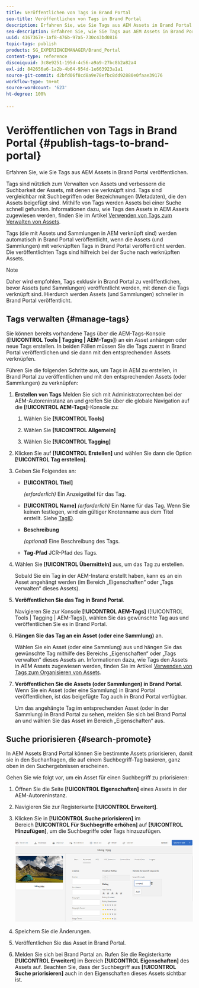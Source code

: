 ```yaml
---
title: Veröffentlichen von Tags in Brand Portal
seo-title: Veröffentlichen von Tags in Brand Portal
description: Erfahren Sie, wie Sie Tags aus AEM Assets in Brand Portal veröffentlichen.
seo-description: Erfahren Sie, wie Sie Tags aus AEM Assets in Brand Portal veröffentlichen.
uuid: 4167367e-1af8-476b-97a5-730c43bd0816
topic-tags: publish
products: SG_EXPERIENCEMANAGER/Brand_Portal
content-type: reference
discoiquuid: 3c8e9251-195d-4c56-a9a9-27bc8b2a82a4
exl-id: 842656a6-1a2b-4b64-954d-1e663923a1a1
source-git-commit: d2bfd06f8cd8a9e78efbc8dd92880e0faae39176
workflow-type: tm+mt
source-wordcount: '623'
ht-degree: 100%

---
```


# Veröffentlichen von Tags in Brand Portal {#publish-tags-to-brand-portal}

Erfahren Sie, wie Sie Tags aus AEM Assets in Brand Portal veröffentlichen.

Tags sind nützlich zum Verwalten von Assets und verbessern die Suchbarkeit der Assets, mit denen sie verknüpft sind. Tags sind vergleichbar mit Suchbegriffen oder Bezeichnungen (Metadaten), die den Assets beigefügt sind. Mithilfe von Tags werden Assets bei einer Suche schnell gefunden. Informationen dazu, wie Tags den Assets in AEM Assets zugewiesen werden, finden Sie im Artikel [Verwenden von Tags zum Verwalten von Assets](https://helpx.adobe.com/de/experience-manager/6-5/assets/using/organize-assets.html#Usetagstoorganizeassets).

Tags (die mit Assets und Sammlungen in AEM verknüpft sind) werden automatisch in Brand Portal veröffentlicht, wenn die Assets (und Sammlungen) mit verknüpften Tags in Brand Portal veröffentlicht werden. Die veröffentlichten Tags sind hilfreich bei der Suche nach verknüpften Assets.

>[!NOTE]
>
>Daher wird empfohlen, Tags exklusiv in Brand Portal zu veröffentlichen, bevor Assets (und Sammlungen) veröffentlicht werden, mit denen die Tags verknüpft sind. Hierdurch werden Assets (und Sammlungen) schneller in Brand Portal veröffentlicht.

## Tags verwalten {#manage-tags}

Sie können bereits vorhandene Tags über die AEM-Tags-Konsole (**[!UICONTROL Tools | Tagging | AEM-Tags]**) an ein Asset anhängen oder neue Tags erstellen. In beiden Fällen müssen Sie die Tags zuerst in Brand Portal veröffentlichen und sie dann mit den entsprechenden Assets verknüpfen.

Führen Sie die folgenden Schritte aus, um Tags in AEM zu erstellen, in Brand Portal zu veröffentlichen und mit den entsprechenden Assets (oder Sammlungen) zu verknüpfen:

1. **Erstellen von Tags**
Melden Sie sich mit Administratorrechten bei der AEM-Autoreninstanz an und greifen Sie über die globale Navigation auf die **[!UICONTROL AEM-Tags]**-Konsole zu:

   1. Wählen Sie **[!UICONTROL Tools]**

   1. Wählen Sie **[!UICONTROL Allgemein]**

   1. Wählen Sie **[!UICONTROL Tagging]**

1. Klicken Sie auf **[!UICONTROL Erstellen]** und wählen Sie dann die Option **[!UICONTROL Tag erstellen]**.
1. Geben Sie Folgendes an:

   * **[!UICONTROL Titel]**

      *(erforderlich)* Ein Anzeigetitel für das Tag.
   * **[!UICONTROL Name]**
      *(erforderlich)* Ein Name für das Tag. Wenn Sie keinen festlegen, wird ein gültiger Knotenname aus dem Titel erstellt. Siehe [TagID](https://helpx.adobe.com/de/experience-manager/6-5/sites/developing/using/framework.html#TagID).
   * **Beschreibung**

      *(optional)* Eine Beschreibung des Tags.
   * **Tag-Pfad** JCR-Pfad des Tags.

1. Wählen Sie **[!UICONTROL Übermitteln]** aus, um das Tag zu erstellen.

   Sobald Sie ein Tag in der AEM-Instanz erstellt haben, kann es an ein Asset angehängt werden (im Bereich „Eigenschaften“ oder „Tags verwalten“ dieses Assets).

1. **Veröffentlichen Sie das Tag in Brand Portal**.

   Navigieren Sie zur Konsole **[!UICONTROL AEM-Tags]** ([!UICONTROL Tools | Tagging | AEM-Tags]), wählen Sie das gewünschte Tag aus und veröffentlichen Sie es in Brand Portal.

1. **Hängen Sie das Tag an ein Asset (oder eine Sammlung)** an.

   Wählen Sie ein Asset (oder eine Sammlung) aus und hängen Sie das gewünschte Tag mithilfe des Bereichs „Eigenschaften“ oder „Tags verwalten“ dieses Assets an. Informationen dazu, wie Tags den Assets in AEM Assets zugewiesen werden, finden Sie im Artikel [Verwenden von Tags zum Organisieren von Assets](https://helpx.adobe.com/experience-manager/6-5/assets/using/organize-assets.html#Usetagstoorganizeassets).

1. **Veröffentlichen Sie die Assets (oder Sammlungen) in Brand Portal**.\
   Wenn Sie ein Asset (oder eine Sammlung) in Brand Portal veröffentlichen, ist das beigefügte Tag auch in Brand Portal verfügbar.

   Um das angehängte Tag im entsprechenden Asset (oder in der Sammlung) in Brand Portal zu sehen, melden Sie sich bei Brand Portal an und wählen Sie das Asset im Bereich „Eigenschaften“ aus.

## Suche priorisieren {#search-promote}

In AEM Assets Brand Portal können Sie bestimmte Assets priorisieren, damit sie in den Suchanfragen, die auf einem Suchbegriff-Tag basieren, ganz oben in den Suchergebnissen erscheinen.

Gehen Sie wie folgt vor, um ein Asset für einen Suchbegriff zu priorisieren:

1. Öffnen Sie die Seite **[!UICONTROL Eigenschaften]** eines Assets in der AEM-Autoreninstanz.
1. Navigieren Sie zur Registerkarte **[!UICONTROL Erweitert]**.
1. Klicken Sie in **[!UICONTROL Suche priorisieren]** im Bereich **[!UICONTROL Für Suchbegriffe erhöhen]** auf **[!UICONTROL Hinzufügen]**, um die Suchbegriffe oder Tags hinzuzufügen.

   ![](assets/search-promote.png)

1. Speichern Sie die Änderungen.
1. Veröffentlichen Sie das Asset in Brand Portal.
1. Melden Sie sich bei Brand Portal an. Rufen Sie die Registerkarte **[!UICONTROL Erweitert]** im Bereich **[!UICONTROL Eigenschaften]** des Assets auf.
Beachten Sie, dass der Suchbegriff aus **[!UICONTROL Suche priorisieren]** auch in den Eigenschaften dieses Assets sichtbar ist.
